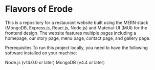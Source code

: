# Flavors of Erode

This is a repository for a restaurant website built using the MERN stack (MongoDB, Express.js, React.js, Node.js) and Material-UI (MUI) for the frontend design. The website features multiple pages including a homepage, our story page, menu page, contact page, and gallery page.

Prerequisites
To run this project locally, you need to have the following software installed on your machine:

Node.js (v14.0.0 or later)
MongoDB (v4.4 or later)
